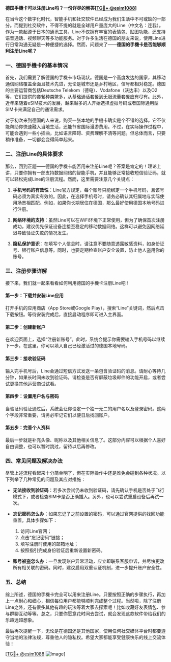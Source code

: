 **德国手機卡可以注册Line吗？一份详尽的解答[[TG💪+ @esim1088](https://t.me/s/esim1088)]**

在当今这个数字化时代，智能手机和社交软件已经成为我们生活中不可或缺的一部分。而提到社交软件，不得不提的就是全球用户量庞大的Line（中文名：连我）。作为一款起源于日本的通讯工具，Line不仅拥有丰富的表情包、贴图功能，还支持语音通话、视频聊天等多功能服务。对于许多生活在德国的朋友来说，使用Line进行日常沟通无疑是一种便捷的选择。然而，问题来了——**德国的手機卡是否能够顺利注册Line呢？**

### 一、德国手機卡的基本情况

首先，我们需要了解德国的手機卡市场现状。德国是一个高度发达的国家，其移动通信网络覆盖全面且技术先进，无论是城市还是乡村地区，信号都相对稳定。德国的主要运营商包括Deutsche Telekom（德电）、Vodafone（沃达丰）以及O2等，它们提供的套餐种类繁多，从基础通话套餐到无限流量套餐应有尽有。此外，近年来随着eSIM技术的发展，越来越多的人开始选择虚拟号码或者国际通用型SIM卡来满足自己的通讯需求。

对于初次来到德国的人来说，购买一张本地的手機卡确实是个不错的选择。它不仅能帮助你快速融入当地生活，还能节省国际漫游费用。不过，在实际操作过程中，可能会遇到一些小插曲，比如语言障碍、资费理解不清等问题。但总体而言，只要稍作准备，一切都会变得简单起来。

### 二、注册Line的具体要求

那么，回到正题——德国的手機卡能否用来注册Line呢？答案是肯定的！理论上讲，只要你拥有一部支持数据网络的智能手机，并且能够正常接收短信验证码，就可以轻松完成Line的注册流程。然而，这里需要注意几个关键点：

1. **手机号码的有效性**：Line官方规定，每个账号只能绑定一个手机号码，且该号码必须为真实有效的。因此，在选择手机号时，请务必确认其归属地与实际使用场景相匹配。例如，如果你长期居住在德国，那么最好使用德国本地号码进行注册。
   
2. **网络环境的支持**：虽然Line可以在WiFi环境下正常使用，但为了确保首次注册成功，建议优先保证设备连接至稳定的移动数据网络。这样可以避免因网络延迟导致验证失败的情况发生。

3. **隐私保护意识**：在填写个人信息时，请注意不要随意透露敏感资料，如身份证号、银行账户信息等。同时，也要定期检查账户安全设置，防止他人盗用你的账号。

### 三、注册步骤详解

接下来，我们就一起来看看如何利用德国的手機卡注册Line吧！

#### 第一步：下载并安装Line应用
打开手机的应用商店（App Store或Google Play），搜索“Line”关键词，然后点击下载按钮。等待安装完成后，直接启动程序即可进入主界面。

#### 第二步：创建新账户
在欢迎页面上，选择“注册新账号”。此时，系统会提示你需要输入手机号码以继续下一步。在这里，你可以填入自己已经激活过的德国本地号码。

#### 第三步：接收验证码
输入完手机号后，Line会通过短信方式发送一条包含验证码的消息。请耐心等待几分钟，如果长时间未收到验证码，请检查是否有屏蔽垃圾邮件的功能开启，或者尝试更换其他运营商试试看。

#### 第四步：设置用户名与密码
当验证码验证通过后，系统会让你设定一个独一无二的用户名以及登录密码。这两个字段非常重要，请务必牢记它们以便日后找回账户。

#### 第五步：完善个人资料
最后一步就是补充头像、昵称以及其他相关信息了。这部分内容可以根据个人喜好自由调整，也可以暂时跳过，留待以后再修改。

### 四、常见问题及解决办法

尽管上述流程看起来十分简单明了，但在实际操作中还是难免会碰到各种状况。以下列举了几种常见的问题及其应对措施：

- **无法接收到验证码**：若多次尝试仍未收到验证码，请先确认手机是否处于飞行模式下，或者检查SIM卡是否正确插入。另外，也可以尝试重启设备后再试一次。
  
- **忘记密码怎么办**：如果忘记了之前设置的密码，可以通过官网提供的找回功能重置。具体步骤如下：
  1. 访问Line官网；
  2. 点击“忘记密码”链接；
  3. 填写注册时使用的邮箱地址；
  4. 按照指引完成身份验证后重新设置新密码。

- **账号被盗怎么办**：一旦发现账户异常活动，应立即联系客服申诉，并尽快更改所有相关联的密码。同时，建议启用双重认证机制，进一步提升账户安全性。

### 五、总结

综上所述，德国的手機卡完全可以用来注册Line。只要按照正确的步骤执行，再加上一点耐心和细心，相信每位用户都能够顺利完成整个过程。当然啦，除了注册Line之外，还有很多其他有趣的玩法等着大家去探索呢！比如收藏好友表情包、参与群聊互动等等。总之，只要你愿意花时间去尝试，就会发现这款软件带给我们的乐趣远超想象。

最后再次提醒一下，无论是在德国还是其他国家，使用任何社交媒体平台时都要遵守当地的法律法规，尊重他人的隐私权。希望大家都能享受健康快乐的线上交流体验！

[[TG💪+ @esim1088](https://t.me/s/esim1088) ![Image](https://i.postimg.cc/4NQfJmqS/Snipaste-2025-05-13-00-14-12.png)]